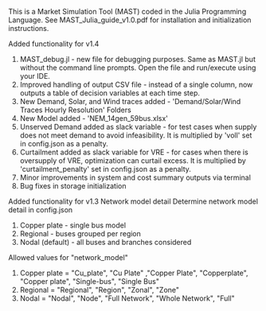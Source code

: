 This is a Market Simulation Tool (MAST) coded in the Julia Programming Language.
See MAST_Julia_guide_v1.0.pdf for installation and initialization instructions.


Added functionality for v1.4
1. MAST_debug.jl - new file for debugging purposes. Same as MAST.jl but without the command line prompts. Open the file and run/execute using your IDE.
2. Improved handling of output CSV file - instead of a single column, now outputs a table of decision variables at each time step.
3. New Demand, Solar, and Wind traces added - 'Demand/Solar/Wind Traces Hourly Resolution' Folders
4. New Model added - 'NEM_14gen_59bus.xlsx'
5. Unserved Demand added as slack variable - for test cases when supply does not meet demand to avoid infeasibility. It is multiplied by 'voll' set in config.json as a penalty.
6. Curtailment added as slack variable for VRE - for cases when there is oversupply of VRE, optimization can curtail excess. It is multiplied by 'curtailment_penalty' set in config.json as a penalty.
7. Minor improvements in system and cost summary outputs via terminal
8. Bug fixes in storage initialization


Added functionality for v1.3
Network model detail
Determine network model detail in config.json
1. Copper plate - single bus model
2. Regional - buses grouped per region
3. Nodal (default) - all buses and branches considered

Allowed values for "network_model"
 1. Copper plate = "Cu_plate", "Cu Plate" ,"Copper Plate", "Copperplate", "Copper plate", "Single-bus", "Single Bus"
 2. Regional = "Regional", "Region", "Zonal", "Zone"
 3. Nodal = "Nodal", "Node", "Full Network", "Whole Network", "Full"


